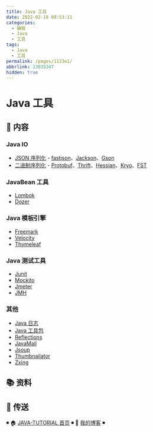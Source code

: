 ```yaml
---
title: Java 工具
date: 2022-02-18 08:53:11
categories: 
  - 编程
  - Java
  - 工具
tags: 
  - Java
  - 工具
permalink: /pages/1123e1/
abbrlink: 13035347
hidden: true
---
```


# Java 工具

## 📖 内容

### Java IO

- [JSON 序列化](01.IO/01.JSON序列化.md) - [fastjson](https://github.com/alibaba/fastjson)、[Jackson](https://github.com/FasterXML/jackson)、[Gson](https://github.com/google/gson)
- [二进制序列化](01.IO/02.二进制序列化.md) - [Protobuf](https://developers.google.com/protocol-buffers)、[Thrift](https://thrift.apache.org/)、[Hessian](http://hessian.caucho.com/)、[Kryo](https://github.com/EsotericSoftware/kryo)、[FST](https://github.com/RuedigerMoeller/fast-serialization)

### JavaBean 工具

- [Lombok](02.JavaBean/01.Lombok.md)
- [Dozer](02.JavaBean/02.Dozer.md)

### Java 模板引擎

- [Freemark](03.模板引擎/01.Freemark.md)
- [Velocity](03.模板引擎/02.Thymeleaf.md)
- [Thymeleaf](03.模板引擎/03.Velocity.md)

### Java 测试工具

- [Junit](04.测试/01.Junit.md)
- [Mockito](04.测试/02.Mockito.md)
- [Jmeter](04.测试/03.Jmeter.md)
- [JMH](04.测试/04.JMH.md)

### 其他

- [Java 日志](99.其他/01.Java日志.md)
- [Java 工具包](99.其他/02.Java工具包.md)
- [Reflections](99.其他/03.Reflections.md)
- [JavaMail](99.其他/04.JavaMail.md)
- [Jsoup](99.其他/05.Jsoup.md)
- [Thumbnailator](99.其他/06.Thumbnailator.md)
- [Zxing](99.其他/07.Zxing.md)

## 📚 资料

## 🚪 传送

◾ 🏠 [JAVA-TUTORIAL 首页](https://github.com/dunwu/java-tutorial) ◾ 🎯 [我的博客](https://github.com/dunwu/blog) ◾
